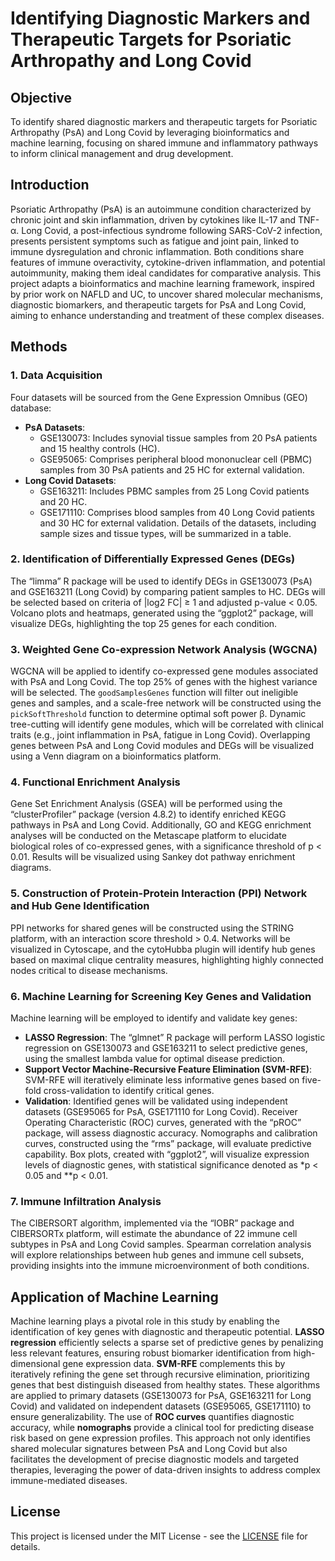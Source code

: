 # Identifying Diagnostic Markers and Therapeutic Targets for Psoriatic Arthropathy and Long Covid

## Objective
To identify shared diagnostic markers and therapeutic targets for Psoriatic Arthropathy (PsA) and Long Covid by leveraging bioinformatics and machine learning, focusing on shared immune and inflammatory pathways to inform clinical management and drug development.

## Introduction
Psoriatic Arthropathy (PsA) is an autoimmune condition characterized by chronic joint and skin inflammation, driven by cytokines like IL-17 and TNF-α. Long Covid, a post-infectious syndrome following SARS-CoV-2 infection, presents persistent symptoms such as fatigue and joint pain, linked to immune dysregulation and chronic inflammation. Both conditions share features of immune overactivity, cytokine-driven inflammation, and potential autoimmunity, making them ideal candidates for comparative analysis. This project adapts a bioinformatics and machine learning framework, inspired by prior work on NAFLD and UC, to uncover shared molecular mechanisms, diagnostic biomarkers, and therapeutic targets for PsA and Long Covid, aiming to enhance understanding and treatment of these complex diseases.

## Methods

### 1. Data Acquisition
Four datasets will be sourced from the Gene Expression Omnibus (GEO) database:
- **PsA Datasets**:
  - GSE130073: Includes synovial tissue samples from 20 PsA patients and 15 healthy controls (HC).
  - GSE95065: Comprises peripheral blood mononuclear cell (PBMC) samples from 30 PsA patients and 25 HC for external validation.
- **Long Covid Datasets**:
  - GSE163211: Includes PBMC samples from 25 Long Covid patients and 20 HC.
  - GSE171110: Comprises blood samples from 40 Long Covid patients and 30 HC for external validation.
Details of the datasets, including sample sizes and tissue types, will be summarized in a table.

### 2. Identification of Differentially Expressed Genes (DEGs)
The “limma” R package will be used to identify DEGs in GSE130073 (PsA) and GSE163211 (Long Covid) by comparing patient samples to HC. DEGs will be selected based on criteria of |log2 FC| ≥ 1 and adjusted p-value < 0.05. Volcano plots and heatmaps, generated using the “ggplot2” package, will visualize DEGs, highlighting the top 25 genes for each condition.

### 3. Weighted Gene Co-expression Network Analysis (WGCNA)
WGCNA will be applied to identify co-expressed gene modules associated with PsA and Long Covid. The top 25% of genes with the highest variance will be selected. The `goodSamplesGenes` function will filter out ineligible genes and samples, and a scale-free network will be constructed using the `pickSoftThreshold` function to determine optimal soft power β. Dynamic tree-cutting will identify gene modules, which will be correlated with clinical traits (e.g., joint inflammation in PsA, fatigue in Long Covid). Overlapping genes between PsA and Long Covid modules and DEGs will be visualized using a Venn diagram on a bioinformatics platform.

### 4. Functional Enrichment Analysis
Gene Set Enrichment Analysis (GSEA) will be performed using the “clusterProfiler” package (version 4.8.2) to identify enriched KEGG pathways in PsA and Long Covid. Additionally, GO and KEGG enrichment analyses will be conducted on the Metascape platform to elucidate biological roles of co-expressed genes, with a significance threshold of p < 0.01. Results will be visualized using Sankey dot pathway enrichment diagrams.

### 5. Construction of Protein-Protein Interaction (PPI) Network and Hub Gene Identification
PPI networks for shared genes will be constructed using the STRING platform, with an interaction score threshold > 0.4. Networks will be visualized in Cytoscape, and the cytoHubba plugin will identify hub genes based on maximal clique centrality measures, highlighting highly connected nodes critical to disease mechanisms.

### 6. Machine Learning for Screening Key Genes and Validation
Machine learning will be employed to identify and validate key genes:
- **LASSO Regression**: The “glmnet” R package will perform LASSO logistic regression on GSE130073 and GSE163211 to select predictive genes, using the smallest lambda value for optimal disease prediction.
- **Support Vector Machine-Recursive Feature Elimination (SVM-RFE)**: SVM-RFE will iteratively eliminate less informative genes based on five-fold cross-validation to identify critical genes.
- **Validation**: Identified genes will be validated using independent datasets (GSE95065 for PsA, GSE171110 for Long Covid). Receiver Operating Characteristic (ROC) curves, generated with the “pROC” package, will assess diagnostic accuracy. Nomographs and calibration curves, constructed using the “rms” package, will evaluate predictive capability. Box plots, created with “ggplot2”, will visualize expression levels of diagnostic genes, with statistical significance denoted as *p < 0.05 and **p < 0.01.

### 7. Immune Infiltration Analysis
The CIBERSORT algorithm, implemented via the “IOBR” package and CIBERSORTx platform, will estimate the abundance of 22 immune cell subtypes in PsA and Long Covid samples. Spearman correlation analysis will explore relationships between hub genes and immune cell subsets, providing insights into the immune microenvironment of both conditions.

## Application of Machine Learning
Machine learning plays a pivotal role in this study by enabling the identification of key genes with diagnostic and therapeutic potential. **LASSO regression** efficiently selects a sparse set of predictive genes by penalizing less relevant features, ensuring robust biomarker identification from high-dimensional gene expression data. **SVM-RFE** complements this by iteratively refining the gene set through recursive elimination, prioritizing genes that best distinguish diseased from healthy states. These algorithms are applied to primary datasets (GSE130073 for PsA, GSE163211 for Long Covid) and validated on independent datasets (GSE95065, GSE171110) to ensure generalizability. The use of **ROC curves** quantifies diagnostic accuracy, while **nomographs** provide a clinical tool for predicting disease risk based on gene expression profiles. This approach not only identifies shared molecular signatures between PsA and Long Covid but also facilitates the development of precise diagnostic models and targeted therapies, leveraging the power of data-driven insights to address complex immune-mediated diseases.

## License
This project is licensed under the MIT License - see the [LICENSE](LICENSE) file for details.

